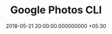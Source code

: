 ---
title: Google Photos CLI
page_name: gphotos_cli
category: Native
short_description: A command line tool to upload to Google Photos
dest: https://github.com/mukilane/projects/tree/master/dart/gphotos_cli
color: red-400
tag:
- Dart
- Native
image: "/assets/projects/gphotos_cli.png"
languages:
- Dart
- Google Photos API (REST)
description: 'A command line tool built using Dart to create albums and upload photos
  to Google Photos library using the Google Photos API. The tool requires authentication
  from the user (using OAuth2) to upload the photos to the  user''s photo library.
  Note: The photos uploaded using the Photos API are  stored as original size.

'
features:
- Supports user authentication using OAuth2.
- Ability to create new albums.
- Ability to bulk upload photos using simple commands.
date: 2018-05-21 20:00:00.000000000 +05:30
permalink: "/project/gphotos_cli.html"
layout: project
---